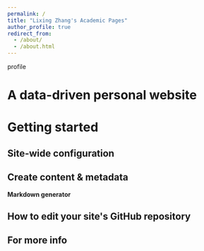 ```yaml
---
permalink: /
title: "Lixing Zhang's Academic Pages"
author_profile: true
redirect_from: 
  - /about/
  - /about.html
---
```



profile

A data-driven personal website
======


Getting started
======


Site-wide configuration
------


Create content & metadata
------


**Markdown generator**



How to edit your site's GitHub repository
------

For more info
------

